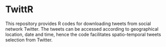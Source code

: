 # TwittR
This repository provides R codes for downloading tweets from social network Twitter. The tweets can be accessed according to geographical location, date and time, hence the code facilitates spatio-temporal tweets selection from Twitter. 
